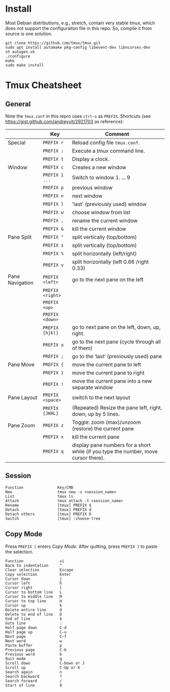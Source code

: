 # Install

Most Debian distributions, e.g., stretch, contain very stable tmux, which does
not support the configuraiton file in this repo. So, compile it from source is
one solution.


    git clone https://github.com/tmux/tmux.git
    sudo apt install automake pkg-config libevent-dev libncurses-dev
    sh autogen.sh
    ./configure
    make
    sudo make install

# Tmux Cheatsheet

## General

Note the `tmux.conf` in this repro uses `ctrl-o` as `PREFIX`.  Shortcuts (see
https://gist.github.com/andreyvit/2921703 as reference):

|                 | Key               | Comment                                                      |
| --------------- | ------------------| ------------------------------------------------------------ |
| Special         | `PREFIX r`        | Reload config file `tmux.conf`.                              |
|                 | `PREFIX :`        | Execute a tmux command line.                                 |
|                 | `PREFIX t`        | Display a clock.                                             |
| Window          | `PREFIX c`        | Creates a new window                                         |
|                 | `PREFIX 1 ...`    | Switch to window 1. ... 9                                    |
|                 | `PREFIX p`        | previous window                                              |
|                 | `PREFIX n`        | next window                                                  |
|                 | `PREFIX l`        | 'last' (previously used)  window                             |
|                 | `PREFIX w`        | choose window from list                                      |
|                 | `PREFIX ,`        | rename the current window                                    |
|                 | `PREFIX &`        | kill  the current window                                     |
| Pane Split      | `PREFIX "`        | split vertically (top/bottom)                                |
|                 | `PREFIX s`        | split vertically (top/bottom)                                |
|                 | `PREFIX %`        | split horizontally (left/right)                              |
|                 | `PREFIX v`        | split horizontally (left 0.66 /right 0.33)                   |
| Pane Navigation | `PREFIX <left>`   | go to the next pane on the left                              |
|                 | `PREFIX <right>`  |                                                              |
|                 | `PREFIX <up>`     |                                                              |
|                 | `PREFIX <down>`   |                                                              |
|                 | `PREFIX [hjkl]`   | go to next pane on the left, down, up, right.                |
|                 | `PREFIX o`        | go to the next pane (cycle through all of them)              |
|                 | `PREFIX ;`        | go to the ‘last’ (previously used) pane                      |
| Pane Move       | `PREFIX {`        | move the current pane to left                                |
|                 | `PREFIX }`        | move the current pane to right                               |
|                 | `PREFIX !`        | move the current pane into a new separate window             |
| Pane Layout     | `PREFIX <space>`  | switch to the next layout                                    |
|                 | `PREFIX [JKHL]`   | (Repeated) Resize the pane left, right, down, up by 5 lines. |
| Pane Zoom       | `PREFIX z`        | Toggle: zoom (max)/unzoom (restore) the current pane         |
|                 | `PREFIX x`        | kill the current pane                                        |
|                 | `PREFIX q`        | display pane numbers for a short while (if you type the number, move cursor there). |

## Session

    Function               Key/CMD
    New                    tmux new -s <session_name>
    List                   tmux ls
    Attach                 tmux attach -t <session_name>
    Rename                 [tmux] PREFIX $
    Detach                 [tmux] PREFIX d
    Detach others          [tmux] PREFIX D
    Switch                 [tmux] :choose-tree

## Copy Mode

Press `PREFIX [` enters _Copy Mode_. After quitting, press `PREFIX ]` to paste
the selection.

    Function                vi
    Back to indentation     ^
    Clear selection         Escape
    Copy selection          Enter
    Cursor down             j
    Cursor left             h
    Cursor right            l
    Cursor to bottom line   L
    Cursor to middle line   M
    Cursor to top line      H
    Cursor up               k
    Delete entire line      d
    Delete to end of line   D
    End of line             $
    Goto line               :
    Half page down          C-d
    Half page up            C-u
    Next page               C-f
    Next word               w
    Paste buffer            p
    Previous page           C-b
    Previous word           b
    Quit mode               q
    Scroll down             C-Down or J
    Scroll up               C-Up or K
    Search again            n
    Search backward         ?
    Search forward          /
    Start of line           0
